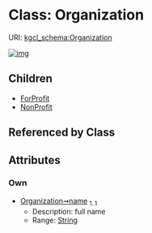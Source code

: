 
# Class: Organization




URI: [kgcl_schema:Organization](https://w3id.org/hrshdhgd/kgcl-schema/Organization)


[![img](https://yuml.me/diagram/nofunky;dir:TB/class/[Organization&#124;name:string]^-[NonProfit],[Organization]^-[ForProfit],[NonProfit],[ForProfit])](https://yuml.me/diagram/nofunky;dir:TB/class/[Organization&#124;name:string]^-[NonProfit],[Organization]^-[ForProfit],[NonProfit],[ForProfit])

## Children

 * [ForProfit](ForProfit.md)
 * [NonProfit](NonProfit.md)

## Referenced by Class


## Attributes


### Own

 * [Organization➞name](Organization_name.md)  <sub>1..1</sub>
     * Description: full name
     * Range: [String](types/String.md)
